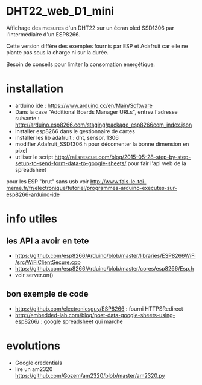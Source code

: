 # DHT22_web_D1_mini
Affichage des mesures d'un DHT22 sur un écran oled SSD1306 par l'intermédiaire d'un ESP8266.

Cette version diffère des exemples fournis par ESP et Adafruit car elle ne plante pas sous la charge ni sur la durée.

Besoin de conseils pour limiter la consomation energétique.

# installation
 - arduino ide : https://www.arduino.cc/en/Main/Software
 - Dans la case "Additional Boards Manager URLs", entrez l'adresse suivante : http://arduino.esp8266.com/staging/package_esp8266com_index.json
 - installer esp8266 dans le gestionnaire de cartes
 - installer les lib adafruit : dht, sensor, 1306
 - modifier Adafruit_SSD1306.h pour décomenter la bonne dimension en pixel
 - utiliser le script http://railsrescue.com/blog/2015-05-28-step-by-step-setup-to-send-form-data-to-google-sheets/ pour fair l'api web de la spreadsheet
 
pour les ESP "brut" sans usb voir http://www.fais-le-toi-meme.fr/fr/electronique/tutoriel/programmes-arduino-executes-sur-esp8266-arduino-ide

# info utiles
## les API a avoir en tete
 - https://github.com/esp8266/Arduino/blob/master/libraries/ESP8266WiFi/src/WiFiClientSecure.cpp
 - https://github.com/esp8266/Arduino/blob/master/cores/esp8266/Esp.h
 - voir server.on()
 
## bon exemple de code
 - https://github.com/electronicsguy/ESP8266 : fourni HTTPSRedirect 
 - http://embedded-lab.com/blog/post-data-google-sheets-using-esp8266/ : google spreadsheet qui marche
 
# evolutions
 - Google credentials
 - lire un am2320 https://github.com/Gozem/am2320/blob/master/am2320.py
